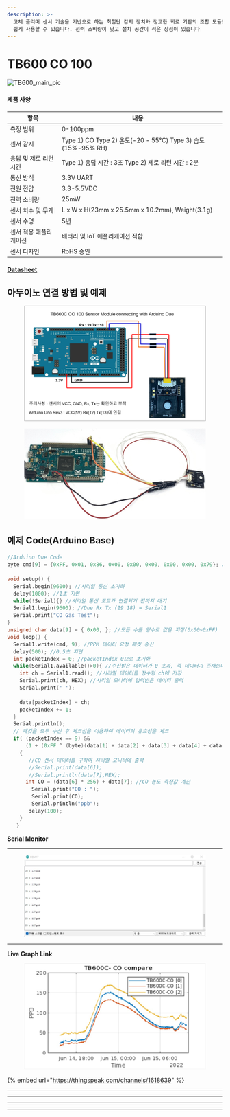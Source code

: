```yaml
---
description: >-
  고체 폴리머 센서 기술을 기반으로 하는 최첨단 감지 장치와 정교한 회로 기판의 조합 모듈입니다. 작은 센서 신호를 디지털 출력을 변환하여
  쉽게 사용할 수 있습니다. 전력 소비량이 낮고 설치 공간이 적은 장점이 있습니다
---
```


# TB600 CO 100

![TB600\_main\_pic](https://user-images.githubusercontent.com/94042419/223318412-e50aa867-c206-4c6f-b6d8-078f4331ab26.jpg)

#### 제품 사양

<table><thead><tr><th>항목</th><th>내용</th><th data-hidden></th></tr></thead><tbody><tr><td>측정 범위</td><td>0-100ppm</td><td></td></tr><tr><td>센서 감지</td><td>Type 1) CO Type 2) 온도(-20 - 55℃) Type 3) 습도(15%-95% RH)</td><td></td></tr><tr><td>응답 및 제로 리턴 시간</td><td>Type 1) 응답 시간 : 3초 Type 2) 제로 리턴 시간 : 2분</td><td></td></tr><tr><td>통신 방식</td><td>3.3V UART</td><td></td></tr><tr><td>전원 전압</td><td>3.3-5.5VDC</td><td></td></tr><tr><td>전력 소비량</td><td>25mW</td><td></td></tr><tr><td>센서 치수 및 무게</td><td>L x W x H(23mm x 25.5mm x 10.2mm), Weight(3.1g)</td><td></td></tr><tr><td>센서 수명</td><td>5년</td><td></td></tr><tr><td>센서 적용 애플리케이션</td><td>배터리 및 IoT 애플리케이션 적합</td><td></td></tr><tr><td>센서 디자인</td><td>RoHS 승인</td><td></td></tr></tbody></table>

#### [Datasheet](https://ecsense.com/wp-content/uploads/2021/03/TB600C\_CO\_100ppm\_Technical-Specification20200513.pdf)

## 아두이노 연결 방법 및 예제

<figure><img src="../../../../.gitbook/assets/tb600c_co_100_connecting_with_arduino_due.png" alt=""><figcaption></figcaption></figure>

<figure><img src="../../../../.gitbook/assets/tb600c_co_100_실사.jpg" alt=""><figcaption></figcaption></figure>

## 예제 Code(Arduino Base)

```cpp
//Arduino Due Code
byte cmd[9] = {0xFF, 0x01, 0x86, 0x00, 0x00, 0x00, 0x00, 0x00, 0x79}; //PPM 데이터 요청 커맨드
 
void setup() {
  Serial.begin(9600); //시리얼 통신 초기화
  delay(1000); //1초 지연
  while(!Serial){} //시리얼 통신 포트가 연결되기 전까지 대기
  Serial1.begin(9600); //Due Rx Tx (19 18) = Serial1
  Serial.print("CO Gas Test"); 
}
unsigned char data[9] = { 0x00, }; //모든 수를 양수로 값을 저장(0x00~0xFF)
void loop() {
  Serial1.write(cmd, 9); //PPM 데이터 요청 패킷 송신
  delay(500); //0.5초 지연
  int packetIndex = 0; //packetIndex 0으로 초기화
  while(Serial1.available()>0){ //수신받은 데이터가 0 초과, 즉 데이터가 존재한다면 코드수행
    int ch = Serial1.read(); //시리얼 데이터를 정수형 ch에 저장
    Serial.print(ch, HEX); //시리얼 모니터에 입력받은 데이터 출력
    Serial.print(' ');
 
    data[packetIndex] = ch;
    packetIndex += 1;
  }
  Serial.println();
  // 패킷을 모두 수신 후 체크섬을 이용하여 데이터의 유효성을 체크
  if( (packetIndex == 9) &&
      (1 + (0xFF ^ (byte)(data[1] + data[2] + data[3] + data[4] + data[5] + data[6] + data[7]))) == data[8]) //체크섬=1~7자리 데이터를 더하여 8비트 데이터를 생성하고 각 비트를 반전시키고 끝에 1을 더함
    {
       //CO 센서 데이터를 구하여 시리얼 모니터에 출력
       //Serial.print(data[6]);
       //Serial.println(data[7],HEX);
      int CO = (data[6] * 256) + data[7]; //CO 농도 측정값 계산
        Serial.print("CO : ");
        Serial.print(CO);
        Serial.println("ppb");   
       delay(100); 
    }
   }
```

**Serial Monitor**

***

<figure><img src="../../../../.gitbook/assets/tb600c_co_100_serial_monitor.jpg" alt=""><figcaption></figcaption></figure>

***

**Live Graph Link**

<figure><img src="../../../../.gitbook/assets/tb600c_co_100_live_graph.jpg" alt=""><figcaption></figcaption></figure>

{% embed url="https://thingspeak.com/channels/1618639" %}

***

***

***

***
